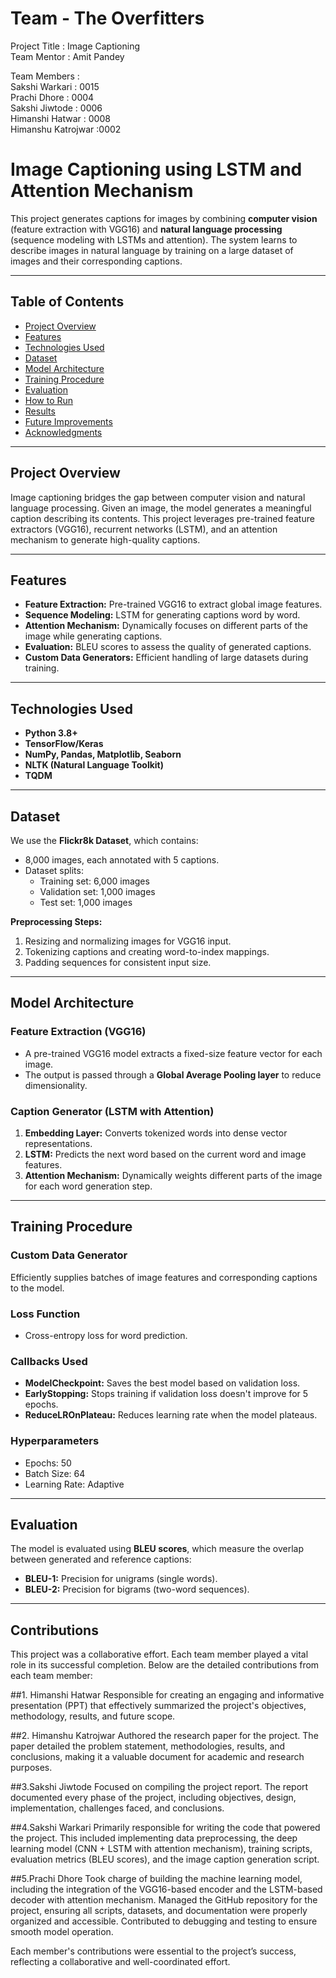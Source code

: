 

# Team - The Overfitters

Project Title : Image Captioning   
Team Mentor   : Amit Pandey

Team Members :  
Sakshi Warkari     : 0015  
Prachi Dhore     : 0004  
Sakshi Jiwtode   : 0006  
Himanshi Hatwar  : 0008  
Himanshu Katrojwar :0002 

# **Image Captioning using LSTM and Attention Mechanism**

This project generates captions for images by combining **computer vision** (feature extraction with VGG16) and **natural language processing** (sequence modeling with LSTMs and attention). The system learns to describe images in natural language by training on a large dataset of images and their corresponding captions.

---

## **Table of Contents**
- [Project Overview](#project-overview)
- [Features](#features)
- [Technologies Used](#technologies-used)
- [Dataset](#dataset)
- [Model Architecture](#model-architecture)
- [Training Procedure](#training-procedure)
- [Evaluation](#evaluation)
- [How to Run](#how-to-run)
- [Results](#results)
- [Future Improvements](#future-improvements)
- [Acknowledgments](#acknowledgments)

---

## **Project Overview**
Image captioning bridges the gap between computer vision and natural language processing. Given an image, the model generates a meaningful caption describing its contents. This project leverages pre-trained feature extractors (VGG16), recurrent networks (LSTM), and an attention mechanism to generate high-quality captions.

---

## **Features**
- **Feature Extraction:** Pre-trained VGG16 to extract global image features.
- **Sequence Modeling:** LSTM for generating captions word by word.
- **Attention Mechanism:** Dynamically focuses on different parts of the image while generating captions.
- **Evaluation:** BLEU scores to assess the quality of generated captions.
- **Custom Data Generators:** Efficient handling of large datasets during training.

---

## **Technologies Used**
- **Python 3.8+**
- **TensorFlow/Keras**
- **NumPy, Pandas, Matplotlib, Seaborn**
- **NLTK (Natural Language Toolkit)**
- **TQDM**

---

## **Dataset**
We use the **Flickr8k Dataset**, which contains:
- 8,000 images, each annotated with 5 captions.
- Dataset splits:
  - Training set: 6,000 images
  - Validation set: 1,000 images
  - Test set: 1,000 images

**Preprocessing Steps:**
1. Resizing and normalizing images for VGG16 input.
2. Tokenizing captions and creating word-to-index mappings.
3. Padding sequences for consistent input size.

---

## **Model Architecture**
### **Feature Extraction (VGG16)**
- A pre-trained VGG16 model extracts a fixed-size feature vector for each image.
- The output is passed through a **Global Average Pooling layer** to reduce dimensionality.

### **Caption Generator (LSTM with Attention)**
1. **Embedding Layer:** Converts tokenized words into dense vector representations.
2. **LSTM:** Predicts the next word based on the current word and image features.
3. **Attention Mechanism:** Dynamically weights different parts of the image for each word generation step.

---

## **Training Procedure**
### **Custom Data Generator**
Efficiently supplies batches of image features and corresponding captions to the model.

### **Loss Function**
- Cross-entropy loss for word prediction.

### **Callbacks Used**
- **ModelCheckpoint:** Saves the best model based on validation loss.
- **EarlyStopping:** Stops training if validation loss doesn't improve for 5 epochs.
- **ReduceLROnPlateau:** Reduces learning rate when the model plateaus.

### **Hyperparameters**
- Epochs: 50
- Batch Size: 64
- Learning Rate: Adaptive

---

## **Evaluation**
The model is evaluated using **BLEU scores**, which measure the overlap between generated and reference captions:
- **BLEU-1:** Precision for unigrams (single words).
- **BLEU-2:** Precision for bigrams (two-word sequences).

---
## **Contributions**
This project was a collaborative effort. Each team member played a vital role in its successful completion. Below are the detailed contributions from each team member:

##1. Himanshi Hatwar
Responsible for creating an engaging and informative presentation (PPT) that effectively summarized the project's objectives, methodology, results, and future scope.

##2. Himanshu Katrojwar
Authored the research paper for the project.
The paper detailed the problem statement, methodologies, results, and conclusions, making it a valuable document for academic and research purposes.

##3.Sakshi Jiwtode
Focused on compiling the project report.
The report documented every phase of the project, including objectives, design, implementation, challenges faced, and conclusions.

##4.Sakshi Warkari
Primarily responsible for writing the code that powered the project.
This included implementing data preprocessing, the deep learning model (CNN + LSTM with attention mechanism), training scripts, evaluation metrics (BLEU scores), and the image caption generation script.

##5.Prachi Dhore
Took charge of building the machine learning model, including the integration of the VGG16-based encoder and the LSTM-based decoder with attention mechanism.
Managed the GitHub repository for the project, ensuring all scripts, datasets, and documentation were properly organized and accessible.
Contributed to debugging and testing to ensure smooth model operation.

Each member's contributions were essential to the project’s success, reflecting a collaborative and well-coordinated effort.







